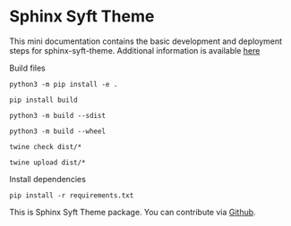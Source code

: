 # Sphinx Syft Theme

This mini documentation contains the basic development and deployment steps for sphinx-syft-theme. Additional information is available [here](https://packaging.python.org/en/latest/guides/distributing-packages-using-setuptools/#packaging-your-project)

Build files

```
python3 -m pip install -e .

pip install build

python3 -m build --sdist

python3 -m build --wheel

twine check dist/*

twine upload dist/*
```

Install dependencies

```
pip install -r requirements.txt

```

This is Sphinx Syft Theme package. You can contribute via [Github](https://github.com/callezenwaka/sphinx-syft-theme/).
